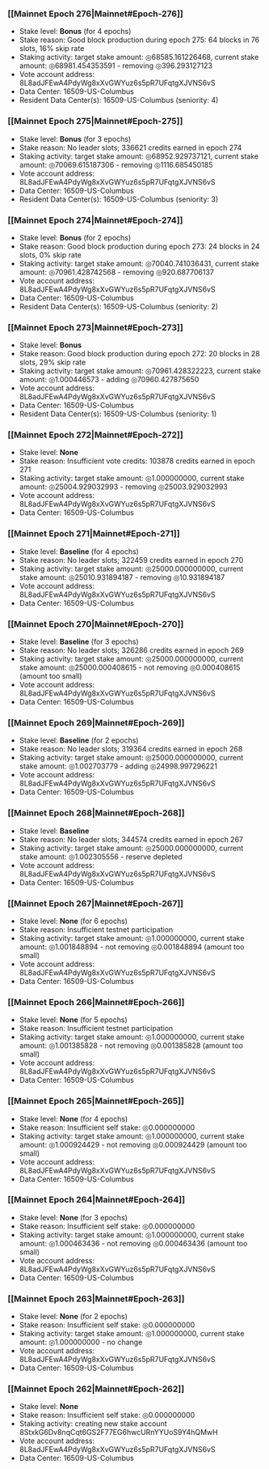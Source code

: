 ### [[Mainnet Epoch 276|Mainnet#Epoch-276]]
* Stake level: **Bonus** (for 4 epochs)
* Stake reason: Good block production during epoch 275: 64 blocks in 76 slots, 16% skip rate
* Staking activity: target stake amount: ◎68585.161226468, current stake amount: ◎68981.454353591 - removing ◎396.293127123
* Vote account address: 8L8adJFEwA4PdyWg8xXvGWYuz6s5pR7UFqtgXJVNS6vS
* Data Center: 16509-US-Columbus
* Resident Data Center(s): 16509-US-Columbus (seniority: 4)
### [[Mainnet Epoch 275|Mainnet#Epoch-275]]
* Stake level: **Bonus** (for 3 epochs)
* Stake reason: No leader slots; 336621 credits earned in epoch 274
* Staking activity: target stake amount: ◎68952.929737121, current stake amount: ◎70069.615187306 - removing ◎1116.685450185
* Vote account address: 8L8adJFEwA4PdyWg8xXvGWYuz6s5pR7UFqtgXJVNS6vS
* Data Center: 16509-US-Columbus
* Resident Data Center(s): 16509-US-Columbus (seniority: 3)
### [[Mainnet Epoch 274|Mainnet#Epoch-274]]
* Stake level: **Bonus** (for 2 epochs)
* Stake reason: Good block production during epoch 273: 24 blocks in 24 slots, 0% skip rate
* Staking activity: target stake amount: ◎70040.741036431, current stake amount: ◎70961.428742568 - removing ◎920.687706137
* Vote account address: 8L8adJFEwA4PdyWg8xXvGWYuz6s5pR7UFqtgXJVNS6vS
* Data Center: 16509-US-Columbus
* Resident Data Center(s): 16509-US-Columbus (seniority: 2)
### [[Mainnet Epoch 273|Mainnet#Epoch-273]]
* Stake level: **Bonus**
* Stake reason: Good block production during epoch 272: 20 blocks in 28 slots, 29% skip rate
* Staking activity: target stake amount: ◎70961.428322223, current stake amount: ◎1.000446573 - adding ◎70960.427875650
* Vote account address: 8L8adJFEwA4PdyWg8xXvGWYuz6s5pR7UFqtgXJVNS6vS
* Data Center: 16509-US-Columbus
* Resident Data Center(s): 16509-US-Columbus (seniority: 1)
### [[Mainnet Epoch 272|Mainnet#Epoch-272]]
* Stake level: **None**
* Stake reason: Insufficient vote credits: 103878 credits earned in epoch 271
* Staking activity: target stake amount: ◎1.000000000, current stake amount: ◎25004.929032993 - removing ◎25003.929032993
* Vote account address: 8L8adJFEwA4PdyWg8xXvGWYuz6s5pR7UFqtgXJVNS6vS
* Data Center: 16509-US-Columbus
### [[Mainnet Epoch 271|Mainnet#Epoch-271]]
* Stake level: **Baseline** (for 4 epochs)
* Stake reason: No leader slots; 322459 credits earned in epoch 270
* Staking activity: target stake amount: ◎25000.000000000, current stake amount: ◎25010.931894187 - removing ◎10.931894187
* Vote account address: 8L8adJFEwA4PdyWg8xXvGWYuz6s5pR7UFqtgXJVNS6vS
* Data Center: 16509-US-Columbus
### [[Mainnet Epoch 270|Mainnet#Epoch-270]]
* Stake level: **Baseline** (for 3 epochs)
* Stake reason: No leader slots; 326286 credits earned in epoch 269
* Staking activity: target stake amount: ◎25000.000000000, current stake amount: ◎25000.000408615 - not removing ◎0.000408615 (amount too small)
* Vote account address: 8L8adJFEwA4PdyWg8xXvGWYuz6s5pR7UFqtgXJVNS6vS
* Data Center: 16509-US-Columbus
### [[Mainnet Epoch 269|Mainnet#Epoch-269]]
* Stake level: **Baseline** (for 2 epochs)
* Stake reason: No leader slots; 319364 credits earned in epoch 268
* Staking activity: target stake amount: ◎25000.000000000, current stake amount: ◎1.002703779 - adding ◎24998.997296221
* Vote account address: 8L8adJFEwA4PdyWg8xXvGWYuz6s5pR7UFqtgXJVNS6vS
* Data Center: 16509-US-Columbus
### [[Mainnet Epoch 268|Mainnet#Epoch-268]]
* Stake level: **Baseline**
* Stake reason: No leader slots; 344574 credits earned in epoch 267
* Staking activity: target stake amount: ◎25000.000000000, current stake amount: ◎1.002305556 - reserve depleted
* Vote account address: 8L8adJFEwA4PdyWg8xXvGWYuz6s5pR7UFqtgXJVNS6vS
* Data Center: 16509-US-Columbus
### [[Mainnet Epoch 267|Mainnet#Epoch-267]]
* Stake level: **None** (for 6 epochs)
* Stake reason: Insufficient testnet participation
* Staking activity: target stake amount: ◎1.000000000, current stake amount: ◎1.001848894 - not removing ◎0.001848894 (amount too small)
* Vote account address: 8L8adJFEwA4PdyWg8xXvGWYuz6s5pR7UFqtgXJVNS6vS
* Data Center: 16509-US-Columbus
### [[Mainnet Epoch 266|Mainnet#Epoch-266]]
* Stake level: **None** (for 5 epochs)
* Stake reason: Insufficient testnet participation
* Staking activity: target stake amount: ◎1.000000000, current stake amount: ◎1.001385828 - not removing ◎0.001385828 (amount too small)
* Vote account address: 8L8adJFEwA4PdyWg8xXvGWYuz6s5pR7UFqtgXJVNS6vS
* Data Center: 16509-US-Columbus
### [[Mainnet Epoch 265|Mainnet#Epoch-265]]
* Stake level: **None** (for 4 epochs)
* Stake reason: Insufficient self stake: ◎0.000000000
* Staking activity: target stake amount: ◎1.000000000, current stake amount: ◎1.000924429 - not removing ◎0.000924429 (amount too small)
* Vote account address: 8L8adJFEwA4PdyWg8xXvGWYuz6s5pR7UFqtgXJVNS6vS
* Data Center: 16509-US-Columbus
### [[Mainnet Epoch 264|Mainnet#Epoch-264]]
* Stake level: **None** (for 3 epochs)
* Stake reason: Insufficient self stake: ◎0.000000000
* Staking activity: target stake amount: ◎1.000000000, current stake amount: ◎1.000463436 - not removing ◎0.000463436 (amount too small)
* Vote account address: 8L8adJFEwA4PdyWg8xXvGWYuz6s5pR7UFqtgXJVNS6vS
* Data Center: 16509-US-Columbus
### [[Mainnet Epoch 263|Mainnet#Epoch-263]]
* Stake level: **None** (for 2 epochs)
* Stake reason: Insufficient self stake: ◎0.000000000
* Staking activity: target stake amount: ◎1.000000000, current stake amount: ◎1.000000000 - no change
* Vote account address: 8L8adJFEwA4PdyWg8xXvGWYuz6s5pR7UFqtgXJVNS6vS
* Data Center: 16509-US-Columbus
### [[Mainnet Epoch 262|Mainnet#Epoch-262]]
* Stake level: **None**
* Stake reason: Insufficient self stake: ◎0.000000000
* Staking activity: creating new stake account 8StxkG6Dv8nqCqt6GS2F77EG6hwcURnYYUoS9Y4hQMwH
* Vote account address: 8L8adJFEwA4PdyWg8xXvGWYuz6s5pR7UFqtgXJVNS6vS
* Data Center: 16509-US-Columbus